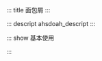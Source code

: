 ::: title 面包屑
:::

::: descript ahsdoah_descript
:::

::: show 基本使用

<template>
	<iu-tab :close="close_mark" v-model:tab_active="tab_active_name">
		<iu-tab-item title="first" name="1">first item</iu-tab-item>
		<iu-tab-item title="second" name="2">second item</iu-tab-item>
		<iu-tab-item title="third" name="3">third item</iu-tab-item>
		<iu-tab-item title="forth" name="4">forth item</iu-tab-item>
	</iu-tab>
</template>

<script>
import { ref } from 'vue'

export default {
  setup() {

    let close_mark = ref(true);
	let tab_active_name = ref('1');

    return {
      close_mark,
	  tab_active_name
    }
  }
}
</script>

:::